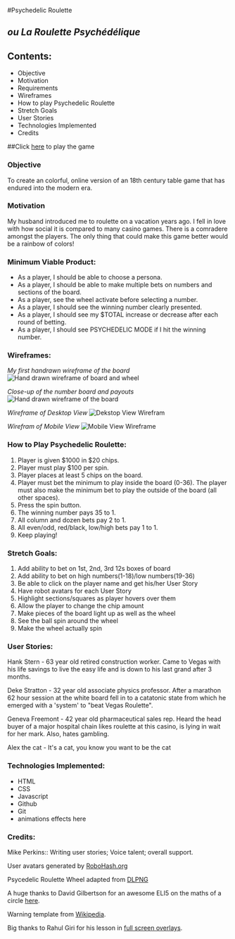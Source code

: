 #Psychedelic Roulette
## _ou La Roulette Psychédélique_

## Contents:
* Objective
* Motivation
* Requirements
* Wireframes
* How to play Psychedelic Roulette
* Stretch Goals
* User Stories
* Technologies Implemented
* Credits


##Click [here](#) to play the game



### Objective
To create an colorful, online version of an 18th century table game that has endured into the modern era.


### Motivation
My husband introduced me to roulette on a vacation years ago. I fell in love with how social it is compared to many casino games. There is a comradere amongst the players. The only thing that could make this game better would be a rainbow of colors!


### Minimum Viable Product:
* As a player, I should be able to choose a persona.
* As a player, I should be able to make multiple bets on numbers and sections of the board.
* As a player, see the wheel activate before selecting a number.
* As a player, I should see the winning number clearly presented.
* As a player, I should see my $TOTAL increase or decrease after each round of betting.
* As a player, I should see PSYCHEDELIC MODE if I hit the winning number.


### Wireframes:

_My first handrawn wireframe of the board_
![Hand drawn wireframe of board and wheel](https://i.imgur.com/nrSXwz2.jpg)

_Close-up of the number board and payouts_
![Hand drawn wireframe of the board](https://i.imgur.com/j4M28Dh.jpg)

_Wireframe of Desktop View_
![Dekstop View Wirefram](https://i.imgur.com/JWKZORi.jpg)

_Wirefram of Mobile View_
![Mobile View Wireframe](https://i.imgur.com/3pP5FBS.jpg)
### How to Play Psychedelic Roulette:
1. Player is given $1000 in $20 chips.
2. Player must play $100 per spin.
3. Player places at least 5 chips on the board.
4. Player must bet the minimum to play inside the board (0-36). The player must also make the minimum bet to play the outside of the board (all other spaces).
5. Press the spin button.
6. The winning number pays 35 to 1.
7. All column and dozen bets pay 2 to 1.
8. All even/odd, red/black, low/high bets pay 1 to 1.
9. Keep playing!



### Stretch Goals:
1. Add ability to bet on 1st, 2nd, 3rd 12s boxes of board
2. Add ability to bet on high numbers(1-18)/low numbers(19-36)
3. Be able to click on the player name and get his/her User Story
4. Have robot avatars for each User Story
5. Highlight sections/squares as player hovers over them
6. Allow the player to change the chip amount
7. Make pieces of the board light up as well as the wheel
8. See the ball spin around the wheel
9. Make the wheel actually spin



### User Stories:

Hank Stern - 63 year old retired construction worker. Came to Vegas with his life savings to live the easy life and is down to his last grand after 3 months.

Deke Stratton - 32 year old associate physics professor. After a marathon 62 hour session at the white board fell in to a catatonic state from which he emerged with a 'system' to "beat Vegas Roulette".

Geneva Freemont - 42 year old pharmaceutical sales rep. Heard the head buyer of a major hospital chain likes roulette at this casino, is lying in wait for her mark. Also, hates gambling.

Alex  the cat - It's a cat, you know you want to be the cat


### Technologies Implemented:
* HTML
* CSS
* Javascript
* Github
* Git
* animations effects here


### Credits:

Mike Perkins:: Writing user stories; Voice talent; overall support.

User avatars generated by [RoboHash.org](https://robohash.org/)

Psycedelic Roulette Wheel adapted from [DLPNG](https://dlpng.com/png/6391825)

A huge thanks to David Gilbertson for an awesome ELI5 on the maths of a circle [here](https://medium.com/hackernoon/a-simple-pie-chart-in-svg-dbdd653b6936).

Warning template from [Wikipedia](https://en.wikipedia.org/wiki/Template:Seizure_warning).

Big thanks to Rahul Giri for his lesson in [full screen overlays](https://www.youtube.com/watch?v=qLhBcHO3qtM).
